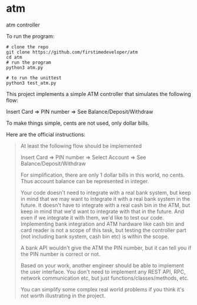 # atm
atm controller

To run the program:
```
# clone the repo
git clone https://github.com/firstimedeveloper/atm
cd atm
# run the program
python3 atm.py

# to run the unittest
python3 test_atm.py
```

This project implements a simple ATM controller that simulates the following flow:

Insert Card => PIN number => See Balance/Deposit/Withdraw
  
To make things simple, cents are not used, only dollar bills.

Here are the official instructions:

> At least the following flow should be implemented
> 
> Insert Card => PIN number => Select Account => See Balance/Deposit/Withdraw
> 
> For simplification, there are only 1 dollar bills in this world, no cents. Thus account balance can be represented in integer.
> 
> Your code doesn't need to integrate with a real bank system, but keep in mind that we may want to integrate it with a real bank system in the future. It doesn't have to integrate with a real cash bin in the ATM, but keep in mind that we'd want to integrate with that in the future. And even if we integrate it with them, we'd like to test our code. Implementing bank integration and ATM hardware like cash bin and card reader is not a scope of this task, but testing the controller part (not including bank system, cash bin etc) is within the scope.
> 
> A bank API wouldn't give the ATM the PIN number, but it can tell you if the PIN number is correct or not.
> 
> Based on your work, another engineer should be able to implement the user interface. You don't need to implement any REST API, RPC, network communication etc, but just functions/classes/methods, etc.
> 
> You can simplify some complex real world problems if you think it's not worth illustrating in the project.
> 
